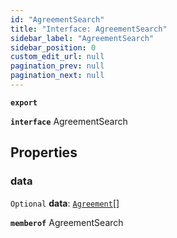 ```yaml
---
id: "AgreementSearch"
title: "Interface: AgreementSearch"
sidebar_label: "AgreementSearch"
sidebar_position: 0
custom_edit_url: null
pagination_prev: null
pagination_next: null
---
```


**`export`**

**`interface`** AgreementSearch

## Properties

### data

 `Optional` **data**: [`Agreement`](Agreement.md)[]

**`memberof`** AgreementSearch
